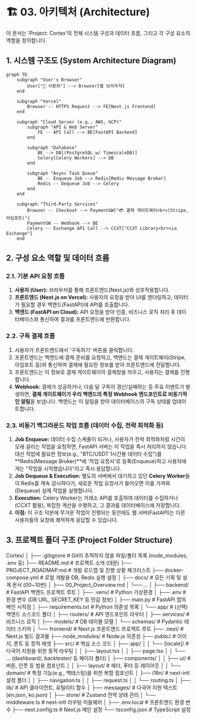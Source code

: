 # 🏗️ 03. 아키텍처 (Architecture)

이 문서는 'Project: Cortex'의 전체 시스템 구성과 데이터 흐름, 그리고 각 구성 요소의 역할을 정의합니다.

## 1. 시스템 구조도 (System Architecture Diagram)

```mermaid
graph TD
    subgraph "User's Browser"
        User["👤 사용자"] --> Browser[웹 브라우저]
    end

    subgraph "Vercel"
        Browser -- HTTPS Request --> FE[Next.js Frontend]
    end

    subgraph "Cloud Server (e.g., AWS, GCP)"
        subgraph "API & Web Server"
            FE -- API Call --> BE[FastAPI Backend]
        end

        subgraph "Database"
            BE --> DB[(PostgreSQL w/ TimescaleDB)]
            Celery[Celery Workers] --> DB
        end

        subgraph "Async Task Queue"
            BE -- Enqueue Job --> Redis[Redis Message Broker]
            Redis -- Dequeue Job --> Celery
        end
    end

    subgraph "Third-Party Services"
        Browser -- Checkout --> PaymentGW["💳 결제 게이트웨이<br>(Stripe, 아임포트)"]
        PaymentGW -- Webhook --> BE
        Celery -- Exchange API Call --> CCXT["CCXT Library<br>via Exchange"]
    end
```

## 2. 구성 요소 역할 및 데이터 흐름

### 2.1. 기본 API 요청 흐름

1. **사용자 (User):** 브라우저를 통해 프론트엔드(Next.js)와 상호작용합니다.
2. **프론트엔드 (Next.js on Vercel):** 사용자의 요청을 받아 UI를 렌더링하고, 데이터가 필요할 경우 백엔드(FastAPI)에 API를 호출합니다.
3. **백엔드 (FastAPI on Cloud):** API 요청을 받아 인증, 비즈니스 로직 처리 후 데이터베이스와 통신하여 결과를 프론트엔드에 반환합니다.

### 2.2. 구독 결제 흐름

1. 사용자가 프론트엔드에서 '구독하기' 버튼을 클릭합니다.
2. 프론트엔드는 백엔드에 결제 준비를 요청하고, 백엔드는 결제 게이트웨이(Stripe, 아임포트 등)와 통신하여 결제에 필요한 정보를 받아 프론트엔드에 전달합니다.
3. 프론트엔드는 이 정보로 결제 게이트웨이의 결제창을 띄우고, 사용자는 결제를 진행합니다.
4. **Webhook:** 결제가 성공하거나, 다음 달 구독이 갱신/실패하는 등 주요 이벤트가 발생하면, **결제 게이트웨이가 우리 백엔드의 특정 Webhook 엔드포인트로 비동기적인 알림**을 보냅니다. 백엔드는 이 알림을 받아 데이터베이스의 구독 상태를 업데이트합니다.

### 2.3. 비동기 백그라운드 작업 흐름 (데이터 수집, 전략 최적화 등)

1. **Job Enqueue:** 데이터 수집 스케줄이 되거나, 사용자가 전략 최적화처럼 시간이 오래 걸리는 작업을 요청하면, FastAPI 서버는 이 작업을 즉시 처리하지 않습니다. 대신 작업에 필요한 정보(e.g., "BTC/USDT 1시간봉 데이터 수집")를 **Redis(Message Broker)**에 '작업 요청서'로 등록(Enqueue)하고 사용자에게는 "작업을 시작했습니다"라고 즉시 응답합니다.
2. **Job Dequeue & Execution:** 별도의 서버에서 대기하고 있던 **Celery Worker**들이 Redis를 계속 감시하다가, 새로운 작업 요청서가 들어오면 이를 가져와(Dequeue) 실제 작업을 실행합니다.
3. **Execution:** Celery Worker는 거래소 API를 호출하여 데이터를 수집하거나(CCXT 활용), 복잡한 계산을 수행하고, 그 결과를 데이터베이스에 저장합니다.
4. **이점:** 이 구조 덕분에 무거운 작업이 진행되는 동안에도 웹 서버(FastAPI)는 다른 사용자들의 요청에 쾌적하게 응답할 수 있습니다.

## 3. 프로젝트 폴더 구조 (Project Folder Structure)

Cortex/
│
├── .gitignore # Git이 추적하지 않을 파일/폴더 목록 (node_modules, .env 등)
├── README.md # 프로젝트 소개 (대문)
├── PROJECT_ROADMAP.md # 개발 로드맵 및 진행 상황 체크리스트
├── docker-compose.yml # 로컬 개발용 DB, Redis 실행 설정
│
├── docs/ # 모든 기획 및 설계 문서 (00~10번)
│ ├── 00_Project_Overview.md
│ └── ...
│
├── backend/ # FastAPI 백엔드 프로젝트 루트
│ ├── .venv/ # Python 가상환경
│ ├── .env # 환경 변수 (DB URL, SECRET_KEY 등 민감 정보)
│ ├── main.py # FastAPI 앱의 메인 시작점
│ ├── requirements.txt # Python 의존성 목록
│ └── app/ # (선택) 백엔드 소스코드 폴더
│ ├── routers/ # API 엔드포인트 라우터
│ ├── services/ # 비즈니스 로직
│ ├── models/ # DB 테이블 모델
│ └── schemas/ # Pydantic 데이터 스키마
│
└── frontend/ # Next.js 프론트엔드 프로젝트 루트
├── .next/ # Next.js 빌드 결과물
├── node_modules/ # Node.js 의존성
├── public/ # 이미지, 폰트 등 정적 에셋
├── src/ # 핵심 소스 코드
│ ├── app/
│ │ └── [locale]/ # 다국어 지원을 위한 동적 라우팅
│ │ ├── layout.tsx
│ │ ├── page.tsx
│ │ └── ... (dashboard/, backtester/ 등 페이지 폴더)
│ ├── components/
│ │ ├── ui/ # 버튼, 인풋 등 범용 컴포넌트
│ │ ├── layout/ # 헤더, 푸터 등 레이아웃
│ │ └── domain/ # 특정 기능(e.g., 백테스팅)을 위한 복합 컴포넌트
│ ├── i18n/ # next-intl 설정 폴더
│ │ ├── navigation.ts
│ │ ├── request.ts
│ │ └── routing.ts
│ ├── lib/ # API 클라이언트, 유틸리티 함수
│ ├── messages/ # 다국어 지원 텍스트 (en.json, ko.json)
│ ├── store/ # Zustand 전역 상태 관리
│ └── middleware.ts # next-intl 라우팅 미들웨어
│
├── .env.local # 프론트엔드 환경 변수
├── next.config.ts # Next.js 메인 설정
└── tsconfig.json # TypeScript 설정
